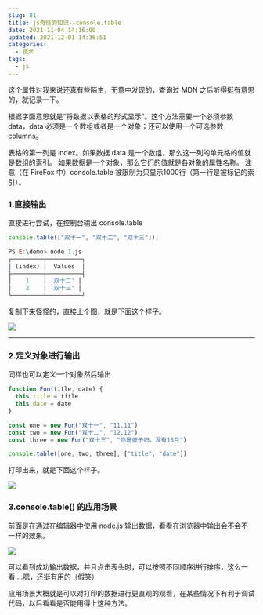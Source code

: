 ```yaml
---
slug: 81
title: js奇怪的知识--console.table
date: 2021-11-04 14:16:00
updated: 2021-12-01 14:36:51
categories: 
  - 技术
tags: 
  - js
---
```






这个属性对我来说还真有些陌生，无意中发现的，查询过 MDN 之后听得挺有意思的，就记录一下。

根据字面意思就是“将数据以表格的形式显示”。这个方法需要一个必须参数 data，data 必须是一个数组或者是一个对象；还可以使用一个可选参数 columns。

表格的第一列是 index。如果数据 data 是一个数组，那么这一列的单元格的值就是数组的索引。 如果数据是一个对象，那么它们的值就是各对象的属性名称。 注意（在 FireFox 中）console.table 被限制为只显示1000行（第一行是被标记的索引）。

### 1.直接输出

直接进行尝试，在控制台输出 console.table

```js
console.table(["双十一", "双十二", "双十三"]);

PS E:\demo> node 1.js
┌─────────┬──────────┐
│ (index) │  Values  │
├─────────┼──────────┤
│    1    │ '双十二' │
│    2    │ '双十三' │
└─────────┴──────────┘
```
复制下来怪怪的，直接上个图，就是下面这个样子。

![](https://cdn.staticaly.com/gh/zburu/pic-cdn@main/2021/11/04/5b865e6a38851240419ceb0984e6557e.png)

---

### 2.定义对象进行输出

同样也可以定义一个对象然后输出

```js
function Fun(title, date) {
  this.title = title
  this.date = date
}

const one = new Fun("双十一", "11.11")
const two = new Fun("双十二", "12.12")
const three = new Fun("双十三", "你是傻子吗，没有13月")

console.table([one, two, three], ["title", "date"])
```

打印出来，就是下面这个样子。

![](https://cdn.staticaly.com/gh/zburu/pic-cdn@main/2021/11/04/ed587c8b3373abe1fca2c9cdc6dd50dd.png)


### 3.console.table() 的应用场景

前面是在通过在编辑器中使用 node.js 输出数据，看看在浏览器中输出会不会不一样的效果。

![](https://cdn.staticaly.com/gh/zburu/pic-cdn@main/2021/11/04/092caebd508948e18d29468739d17e18.png)

可以看到成功输出数据，并且点击表头时，可以按照不同顺序进行排序，这么一看....嗯，还挺有用的（假笑）

应用场景大概就是可以对打印的数据进行更直观的观看，在某些情况下有利于调试代码，以后看看是否能用得上这种方法。